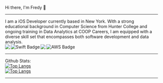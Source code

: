 Hi there, I'm Fredy  👋
___
I am a iOS Developer currently based in New York. With a strong educational background in Computer Science from Hunter College and ongoing training in Data Analytics at COOP Careers, I am equipped with a diverse skill set that encompasses both software development and data analysis.
</br>
<img align="left" src="https://img.shields.io/badge/Xcode-007ACC?style=for-the-badge&logo=Xcode&logoColor=white" />
<img align="left" src="https://img.shields.io/badge/swift-F54A2A?style=for-the-badge&logo=swift&logoColor=white" alt="Swift Badge" />
<img align="left" src="https://img.shields.io/badge/git-%23F05033.svg?style=for-the-badge&logo=git&logoColor=white" />
<img align="left" src="https://img.shields.io/badge/AWS-%23FF9900.svg?style=for-the-badge&logo=amazon-aws&logoColor=white" alt="AWS Badge" />
</br>
___
Github Stats:
</br>
[![Top Langs](https://streak-stats.demolab.com/?user=fcamas&theme=highcontrast&border_radius=15)](https://github.com/fcamas)
</br>
[![Top Langs](https://github-readme-stats.vercel.app/api/top-langs/?username=fcamas&layout=compact)](https://github.com/fcamas)
___
